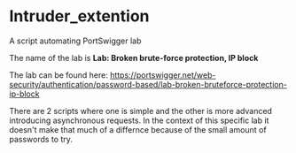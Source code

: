 # Intruder_extention
A script automating PortSwigger lab

The name of the lab is **Lab: Broken brute-force protection, IP block**

The lab can be found here: https://portswigger.net/web-security/authentication/password-based/lab-broken-bruteforce-protection-ip-block

There are 2 scripts where one is simple and the other is more advanced introducing asynchronous requests. In the context of this specific lab it doesn't make that much of a differnce because of the small amount of passwords to try.
